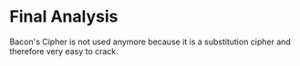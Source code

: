 # Final Analysis
Bacon's Cipher is not used anymore because it is a substitution cipher and therefore very easy to crack.
